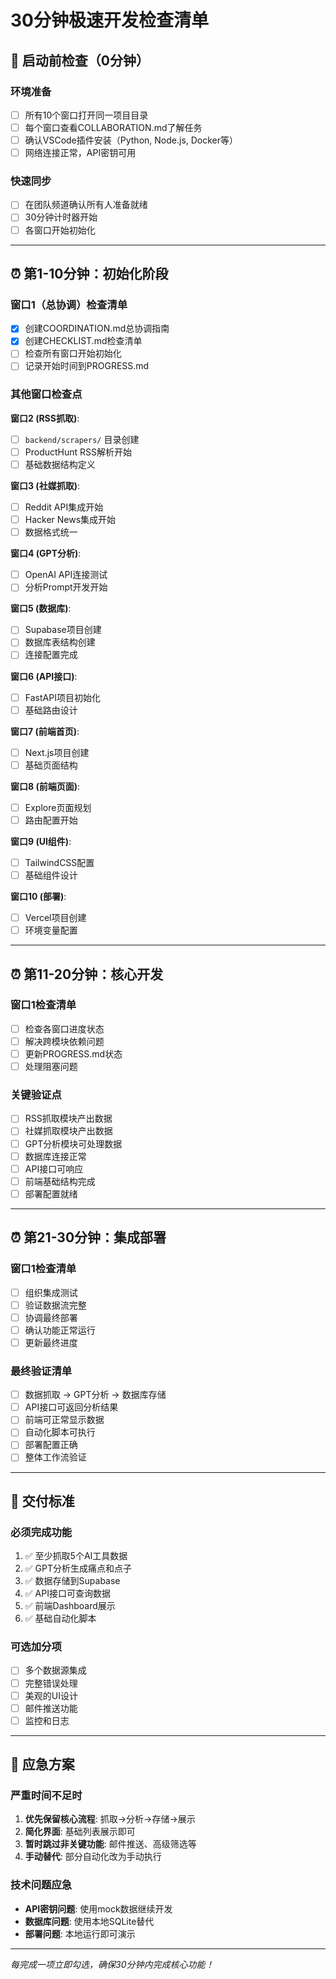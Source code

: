 # 30分钟极速开发检查清单

## 🚀 启动前检查（0分钟）

### 环境准备
- [ ] 所有10个窗口打开同一项目目录
- [ ] 每个窗口查看COLLABORATION.md了解任务
- [ ] 确认VSCode插件安装（Python, Node.js, Docker等）
- [ ] 网络连接正常，API密钥可用

### 快速同步
- [ ] 在团队频道确认所有人准备就绪
- [ ] 30分钟计时器开始
- [ ] 各窗口开始初始化

---

## ⏰ 第1-10分钟：初始化阶段

### 窗口1（总协调）检查清单
- [x] 创建COORDINATION.md总协调指南
- [x] 创建CHECKLIST.md检查清单
- [ ] 检查所有窗口开始初始化
- [ ] 记录开始时间到PROGRESS.md

### 其他窗口检查点
**窗口2 (RSS抓取)**:
  - [ ] `backend/scrapers/` 目录创建
  - [ ] ProductHunt RSS解析开始
  - [ ] 基础数据结构定义

**窗口3 (社媒抓取)**:
  - [ ] Reddit API集成开始
  - [ ] Hacker News集成开始
  - [ ] 数据格式统一

**窗口4 (GPT分析)**:
  - [ ] OpenAI API连接测试
  - [ ] 分析Prompt开发开始

**窗口5 (数据库)**:
  - [ ] Supabase项目创建
  - [ ] 数据库表结构创建
  - [ ] 连接配置完成

**窗口6 (API接口)**:
  - [ ] FastAPI项目初始化
  - [ ] 基础路由设计

**窗口7 (前端首页)**:
  - [ ] Next.js项目创建
  - [ ] 基础页面结构

**窗口8 (前端页面)**:
  - [ ] Explore页面规划
  - [ ] 路由配置开始

**窗口9 (UI组件)**:
  - [ ] TailwindCSS配置
  - [ ] 基础组件设计

**窗口10 (部署)**:
  - [ ] Vercel项目创建
  - [ ] 环境变量配置

---

## ⏰ 第11-20分钟：核心开发

### 窗口1检查清单
- [ ] 检查各窗口进度状态
- [ ] 解决跨模块依赖问题
- [ ] 更新PROGRESS.md状态
- [ ] 处理阻塞问题

### 关键验证点
- [ ] RSS抓取模块产出数据
- [ ] 社媒抓取模块产出数据
- [ ] GPT分析模块可处理数据
- [ ] 数据库连接正常
- [ ] API接口可响应
- [ ] 前端基础结构完成
- [ ] 部署配置就绪

---

## ⏰ 第21-30分钟：集成部署

### 窗口1检查清单
- [ ] 组织集成测试
- [ ] 验证数据流完整
- [ ] 协调最终部署
- [ ] 确认功能正常运行
- [ ] 更新最终进度

### 最终验证清单
- [ ] 数据抓取 → GPT分析 → 数据库存储
- [ ] API接口可返回分析结果
- [ ] 前端可正常显示数据
- [ ] 自动化脚本可执行
- [ ] 部署配置正确
- [ ] 整体工作流验证

---

## 🎯 交付标准

### 必须完成功能
1. ✅ 至少抓取5个AI工具数据
2. ✅ GPT分析生成痛点和点子
3. ✅ 数据存储到Supabase
4. ✅ API接口可查询数据
5. ✅ 前端Dashboard展示
6. ✅ 基础自动化脚本

### 可选加分项
- [ ] 多个数据源集成
- [ ] 完整错误处理
- [ ] 美观的UI设计
- [ ] 邮件推送功能
- [ ] 监控和日志

---

## 🚨 应急方案

### 严重时间不足时
1. **优先保留核心流程**: 抓取→分析→存储→展示
2. **简化界面**: 基础列表展示即可
3. **暂时跳过非关键功能**: 邮件推送、高级筛选等
4. **手动替代**: 部分自动化改为手动执行

### 技术问题应急
- **API密钥问题**: 使用mock数据继续开发
- **数据库问题**: 使用本地SQLite替代
- **部署问题**: 本地运行即可演示

---

*每完成一项立即勾选，确保30分钟内完成核心功能！*